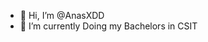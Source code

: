 - 👋 Hi, I’m @AnasXDD
- 🌱 I’m currently Doing my Bachelors in CSIT

<!---
AnasXDD/AnasXDD is a ✨ special ✨ repository because its `README.md` (this file) appears on your GitHub profile.
You can click the Preview link to take a look at your changes.
--->
